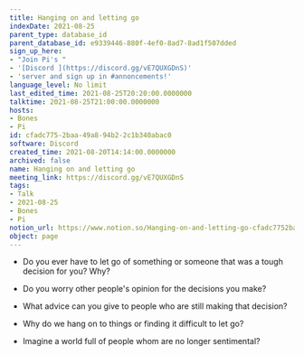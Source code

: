 ```yaml
---
title: Hanging on and letting go
indexDate: 2021-08-25
parent_type: database_id
parent_database_id: e9339446-880f-4ef0-8ad7-8ad1f507dded
sign_up_here:
- "Join Pi's "
- '[Discord ](https://discord.gg/vE7QUXGDnS)'
- 'server and sign up in #annoncements!'
language_level: No limit
last_edited_time: 2021-08-25T20:20:00.0000000
talktime: 2021-08-25T21:00:00.0000000
hosts:
- Bones
- Pi
id: cfadc775-2baa-49a8-94b2-2c1b340abac0
software: Discord
created_time: 2021-08-20T14:14:00.0000000
archived: false
name: Hanging on and letting go
meeting_link: https://discord.gg/vE7QUXGDnS
tags:
- Talk
- 2021-08-25
- Bones
- Pi
notion_url: https://www.notion.so/Hanging-on-and-letting-go-cfadc7752baa49a894b22c1b340abac0
object: page
---
```


   - Do you ever have to let go of something or someone that was a tough decision for you? Why?



   - Do you worry other people's opinion for the decisions you make?
   - What advice can you give to people who are still making that decision?
   - Why do we hang on to things or finding it difficult to let go?
   - Imagine a world full of people whom are no longer sentimental?









